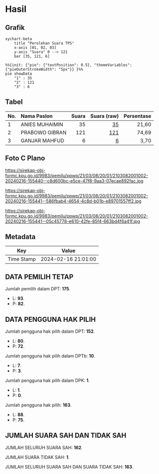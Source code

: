 # Hasil

## Grafik

```mermaid
xychart-beta
    title "Perolehan Suara TPS"
    x-axis [01, 02, 03]
    y-axis "Suara" 0 --> 121
    bar [35, 121, 6]
```

```mermaid
%%{init: {"pie": {"textPosition": 0.5}, "themeVariables": {"pieOuterStrokeWidth": "5px"}} }%%
pie showData
    "1" : 35
    "2" : 121
    "3" : 6
```

## Tabel

| No. | Nama Paslon    | Suara | Suara (raw) | Persentase |
|:--- |:-------------- | -----:| -----------:| ----------:|
| 1   | ANIES MUHAIMIN | 35    | [35][p-1]   | 21,60      |
| 2   | PRABOWO GIBRAN | 121   | [121][p-2]  | 74,69      |
| 3   | GANJAR MAHFUD  | 6     | [6][p-3]    | 3,70       |


[p-1]: https://github.com/gigit-pemilu/pemilu-2024-21-kepulauan-riau/blob/main/pilpres/hitung-suara/sub/21-kepulauan-riau/sub/03-natuna/sub/08-bunguran-utara/sub/2001-kelarik-utara/sub/002-tps/sub/paslon-1.txt
[p-2]: https://github.com/gigit-pemilu/pemilu-2024-21-kepulauan-riau/blob/main/pilpres/hitung-suara/sub/21-kepulauan-riau/sub/03-natuna/sub/08-bunguran-utara/sub/2001-kelarik-utara/sub/002-tps/sub/paslon-2.txt
[p-3]: https://github.com/gigit-pemilu/pemilu-2024-21-kepulauan-riau/blob/main/pilpres/hitung-suara/sub/21-kepulauan-riau/sub/03-natuna/sub/08-bunguran-utara/sub/2001-kelarik-utara/sub/002-tps/sub/paslon-3.txt

## Foto C Plano

https://sirekap-obj-formc.kpu.go.id/9983/pemilu/ppwp/21/03/08/20/01/2103082001002-20240216-155440--c8d600bc-e5ce-47f8-9aa3-07ecae892fac.jpg

https://sirekap-obj-formc.kpu.go.id/9983/pemilu/ppwp/21/03/08/20/01/2103082001002-20240216-155441--586fbab4-4654-4c8d-b01b-e89701557ff2.jpg

https://sirekap-obj-formc.kpu.go.id/9983/pemilu/ppwp/21/03/08/20/01/2103082001002-20240216-155441--05c45778-e610-42fe-85f4-663bd4f6a41f.jpg


## Metadata

| Key        | Value               |
| ---------- | ------------------- |
| Time Stamp | 2024-02-16 21:01:00 |


## DATA PEMILIH TETAP

Jumlah pemilih dalam DPT: **175**.
 * L: **93**.
 * P: **82**.

## DATA PENGGUNA HAK PILIH

Jumlah pengguna hak pilih dalam DPT: **152**.
 * L: **80**.
 * P: **72**.

Jumlah pengguna hak pilih dalam DPTb: **10**.
 * L: **7**.
 * P: **3**.

Jumlah pengguna hak pilih dalam DPK: **1**.
 * L: **1**.
 * P: **0**.

Jumlah pengguna hak pilih: **163**.
 * L: **88**.
 * P: **75**.

## JUMLAH SUARA SAH DAN TIDAK SAH

JUMLAH SELURUH SUARA SAH: **162**.

JUMLAH SUARA TIDAK SAH: **1**.

JUMLAH SELURUH SUARA SAH DAN SUARA TIDAK SAH: **163**.


